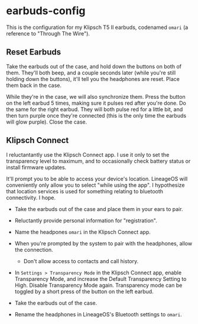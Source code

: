 # earbuds-config

This is the configuration for my Klipsch T5 II earbuds, codenamed `omari` (a reference to "Through The Wire").

## Reset Earbuds

Take the earbuds out of the case, and hold down the buttons on both of them. They'll both beep, and a couple seconds later (while you're still holding down the buttons), it'll tell you the headphones are reset. Place them back in the case.

While they're in the case, we will also synchronize them. Press the button on the left earbud 5 times, making sure it pulses red after you're done. Do the same for the right earbud. They will both pulse red for a little bit, and then turn purple once they're connected (this is the only time the earbuds will glow purple). Close the case.

## Klipsch Connect

I reluctantantly use the Klipsch Connect app. I use it only to set the transparency level to maximum, and to occasionally check battery status or install firmware updates.

It'll prompt you to be able to access your device's location. LineageOS will conveniently only allow you to select "while using the app". I hypothesize that location services is used for something relating to bluetooth connectivity. I hope.

- Take the earbuds out of the case and place them in your ears to pair.

- Reluctantly provide personal information for "registration".

- Name the headpones `omari` in the Klipsch Connect app.

- When you're prompted by the system to pair with the headphones, allow the connection.
  - Don't allow access to contacts and call history.

- In `Settings > Transparency Mode` in the Klipsch Connect app, enable Transparency Mode, and increase the Default Transparency Setting to High. Disable Transparency Mode again. Transparency mode can be toggled by a short press of the button on the left earbud.

- Take the earbuds out of the case.

- Rename the headphones in LineageOS's Bluetooth settings to `omari`.